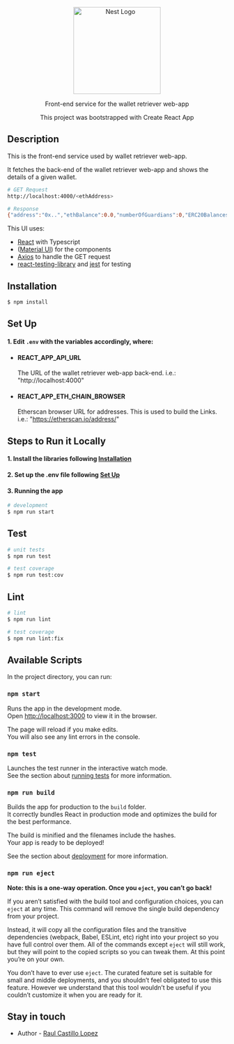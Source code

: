 <p align="center">
  <a href="http://nestjs.com/" target="blank"><img src="https://logovectordl.com/wp-content/uploads/2020/11/argent-xyz-logo-vector.png" width="200" alt="Nest Logo" /></a>
</p>

[circleci-image]: https://img.shields.io/circleci/build/github/nestjs/nest/master?token=abc123def456
[circleci-url]: https://circleci.com/gh/nestjs/nest

  <p align="center">Front-end service for the wallet retriever web-app</p>
  <p align="center">This project was bootstrapped with Create React App</p>

## Description
This is the front-end service used by wallet retriever web-app.

It fetches the back-end of the wallet retriever web-app and shows the details of a given wallet.

```bash
# GET Request
http://localhost:4000/<ethAddress>

# Response
{"address":"0x..","ethBalance":0.0,"numberOfGuardians":0,"ERC20Balances":[]}
```

This UI uses:
- [React](https://reactjs.org/) with Typescript
- ([Material UI](https://mui.com/)) for the components
- [Axios](https://axios-http.com/docs/intro) to handle the GET request
- [react-testing-library](https://testing-library.com/) and [jest](https://jestjs.io/) for testing

## Installation
```bash
$ npm install
```

## Set Up
#### 1. Edit `.env` with the variables accordingly, where:
- #### REACT_APP_API_URL
  The URL of the wallet retriever web-app back-end. i.e.: "http://localhost:4000"
- #### REACT_APP_ETH_CHAIN_BROWSER
  Etherscan browser URL for addresses. This is used to build the Links. i.e.: "https://etherscan.io/address/"

## Steps to Run it Locally
#### 1. Install the libraries following [Installation](#installation)
#### 2. Set up the .env file following [Set Up](#set-up)
#### 3. Running the app
```bash
# development
$ npm run start
```

## Test
```bash
# unit tests
$ npm run test

# test coverage
$ npm run test:cov
```

## Lint
```bash
# lint
$ npm run lint

# test coverage
$ npm run lint:fix
```

## Available Scripts
In the project directory, you can run:
### `npm start`
Runs the app in the development mode.\
Open [http://localhost:3000](http://localhost:3000) to view it in the browser.

The page will reload if you make edits.\
You will also see any lint errors in the console.

### `npm test`
Launches the test runner in the interactive watch mode.\
See the section about [running tests](https://facebook.github.io/create-react-app/docs/running-tests) for more information.

### `npm run build`
Builds the app for production to the `build` folder.\
It correctly bundles React in production mode and optimizes the build for the best performance.

The build is minified and the filenames include the hashes.\
Your app is ready to be deployed!

See the section about [deployment](https://facebook.github.io/create-react-app/docs/deployment) for more information.

### `npm run eject`
**Note: this is a one-way operation. Once you `eject`, you can’t go back!**

If you aren’t satisfied with the build tool and configuration choices, you can `eject` at any time. This command will remove the single build dependency from your project.

Instead, it will copy all the configuration files and the transitive dependencies (webpack, Babel, ESLint, etc) right into your project so you have full control over them. All of the commands except `eject` will still work, but they will point to the copied scripts so you can tweak them. At this point you’re on your own.

You don’t have to ever use `eject`. The curated feature set is suitable for small and middle deployments, and you shouldn’t feel obligated to use this feature. However we understand that this tool wouldn’t be useful if you couldn’t customize it when you are ready for it.

## Stay in touch
- Author - [Raul Castillo Lopez](https://www.linkedin.com/in/raulcastillolopez/)
